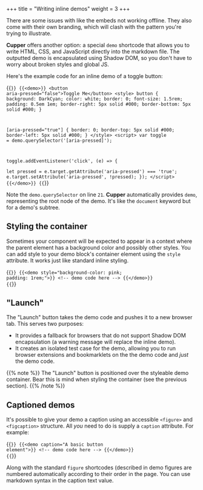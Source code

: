 +++
title = "Writing inline demos"
weight = 3
+++

There are some issues with  like the embeds not working offline. They also come with their own branding, which will clash with the pattern you're trying to illustrate.

**Cupper** offers another option: a special `demo` shortcode that allows you to write HTML, CSS, and JavaScript directly into the markdown file. The outputted demo is encapsulated using Shadow DOM, so you don't have to worry about broken styles and global JS.

Here's the example code for an inline demo of a toggle button:

{{<code lang="html">}}
&#x7b;{&lt;demo>}}
&lt;button aria-pressed="false">Toggle Me&lt;/button>
&lt;style>
button {
    background: DarkCyan;
    color: white;
    border: 0;
    font-size: 1.5rem;
    padding: 0.5em 1em;
    border-right: 5px solid #000;
    border-bottom: 5px solid #000;
}

[aria-pressed="true"] {
  border: 0;
  border-top: 5px solid #000;
  border-left: 5px solid #000;
}
&lt;/style>
&lt;script>
var toggle = demo.querySelector('[aria-pressed]');

toggle.addEventListener('click', (e) => {  
  let pressed = e.target.getAttribute('aria-pressed') === 'true';
  e.target.setAttribute('aria-pressed', !pressed);
});
&lt;/script>
&#x7b;{&lt;/demo>}}
{{</code>}}

Note the `demo.querySelector` on line `21`. **Cupper** automatically provides `demo`, representing the root node of the demo. It's like the `document` keyword but for a demo's subtree.


## Styling the container

Sometimes your component will be expected to appear in a context where the parent element has a background color and possibly other styles. You can add style to your demo block's container element using the `style` attribute. It works just like standard inline styling.

{{<code lang="html">}}
&#x7b;{&lt;demo style="background-color: pink; padding: 1rem;">}}
&lt;!-- demo code here -->
&#x7b;{&lt;/demo>}}
{{</code>}}

## "Launch"

The "Launch" button takes the demo code and pushes it to a new browser tab. This serves two purposes:

* It provides a fallback for browsers that do not support Shadow DOM encapsulation (a warning message will replace the inline demo).
* It creates an isolated test case for the demo, allowing you to run browser extensions and bookmarklets on the the demo code and _just_ the demo code.

{{% note %}}
The "Launch" button is positioned over the styleable demo container. Bear this is mind when styling the container (see the previous section).
{{% /note %}}

## Captioned demos

It's possible to give your demo a caption using an accessible `<figure>` and `<figcaption>` structure. All _you_ need to do is supply a `caption` attribute. For example:

{{<code lang="html">}}
&#x7b;{&lt;demo caption="A basic button element">}}
&lt;!-- demo code here -->
&#x7b;{&lt;/demo>}}
{{</code>}}

Along with the standard `figure` shortcodes (described in  demo figures are numbered automatically according to their order in the page. You can use markdown syntax in the caption text value.
